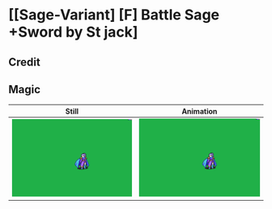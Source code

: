 # [\[Sage-Variant\] \[F\] Battle Sage +Sword by St jack]

## Credit


	
## Magic

| Still | Animation |
| :---: | :-------: |
| ![Magic still](./Magic_000.png) | ![Magic animation](./Magic.gif) |
